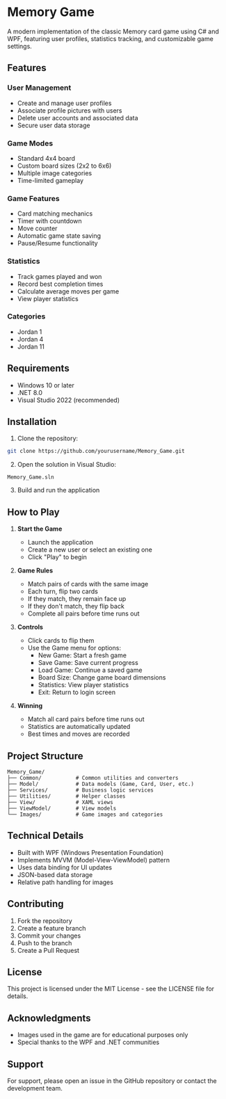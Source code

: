 # Memory Game

A modern implementation of the classic Memory card game using C# and WPF, featuring user profiles, statistics tracking, and customizable game settings.

## Features

### User Management
- Create and manage user profiles
- Associate profile pictures with users
- Delete user accounts and associated data
- Secure user data storage

### Game Modes
- Standard 4x4 board
- Custom board sizes (2x2 to 6x6)
- Multiple image categories
- Time-limited gameplay

### Game Features
- Card matching mechanics
- Timer with countdown
- Move counter
- Automatic game state saving
- Pause/Resume functionality

### Statistics
- Track games played and won
- Record best completion times
- Calculate average moves per game
- View player statistics

### Categories
- Jordan 1
- Jordan 4
- Jordan 11

## Requirements

- Windows 10 or later
- .NET 8.0
- Visual Studio 2022 (recommended)

## Installation

1. Clone the repository:
```bash
git clone https://github.com/yourusername/Memory_Game.git
```

2. Open the solution in Visual Studio:
```
Memory_Game.sln
```

3. Build and run the application

## How to Play

1. **Start the Game**
   - Launch the application
   - Create a new user or select an existing one
   - Click "Play" to begin

2. **Game Rules**
   - Match pairs of cards with the same image
   - Each turn, flip two cards
   - If they match, they remain face up
   - If they don't match, they flip back
   - Complete all pairs before time runs out

3. **Controls**
   - Click cards to flip them
   - Use the Game menu for options:
     - New Game: Start a fresh game
     - Save Game: Save current progress
     - Load Game: Continue a saved game
     - Board Size: Change game board dimensions
     - Statistics: View player statistics
     - Exit: Return to login screen

4. **Winning**
   - Match all card pairs before time runs out
   - Statistics are automatically updated
   - Best times and moves are recorded

## Project Structure

```
Memory_Game/
├── Common/           # Common utilities and converters
├── Model/            # Data models (Game, Card, User, etc.)
├── Services/         # Business logic services
├── Utilities/        # Helper classes
├── View/             # XAML views
├── ViewModel/        # View models
└── Images/           # Game images and categories
```

## Technical Details

- Built with WPF (Windows Presentation Foundation)
- Implements MVVM (Model-View-ViewModel) pattern
- Uses data binding for UI updates
- JSON-based data storage
- Relative path handling for images

## Contributing

1. Fork the repository
2. Create a feature branch
3. Commit your changes
4. Push to the branch
5. Create a Pull Request

## License

This project is licensed under the MIT License - see the LICENSE file for details.

## Acknowledgments

- Images used in the game are for educational purposes only
- Special thanks to the WPF and .NET communities

## Support

For support, please open an issue in the GitHub repository or contact the development team.